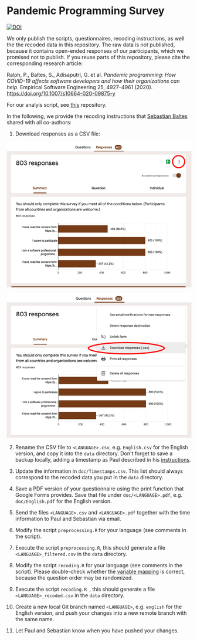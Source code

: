 # Pandemic Programming Survey

[![DOI](https://zenodo.org/badge/337831152.svg)](https://zenodo.org/badge/latestdoi/337831152)

We only publish the scripts, questionnaires, recoding instructions, as well the the recoded data in this repository.
The raw data is not published, because it contains open-ended responses of our participants, which we promised not to publish.
If you reuse parts of this repository, please cite the corresponding research article:

Ralph, P., Baltes, S., Adisaputri, G. et al. *Pandemic programming: How COVID-19 affects software developers and how their organizations can help*. Empirical Software Engineering 25, 4927–4961 (2020). https://doi.org/10.1007/s10664-020-09875-y

For our analyis script, see [this](https://github.com/torkar/pandemic_programming) repository.

In the following, we provide the recoding instructions that [Sebastian Baltes](https://empirical-software.engineering) shared with all co-authors:

1) Download responses as a CSV file:

![Open menu](doc/1_open-menu.png)

![Download responses](doc/2_download-responses.png)

2) Rename the CSV file to `<LANGUAGE>.csv`, e.g. `English.csv` for the English version, and copy it into the `data` directory. Don't forget to save a backup locally, adding a timestamp as Paul described in his [instructions](doc/Data%20Cleaning%20Instructions.docx).

3) Update the information in `doc/Timestamps.csv`. This list should always correspond to the recoded data you put in the `data` directory.

4) Save a PDF version of your questionnaire using the print function that Google Forms provides. Save that file under `doc/<LANGUAGE>.pdf`, e.g. `doc/English.pdf` for the English version.

4) Send the files `<LANGUAGE>.csv` and `<LANGUAGE>.pdf` together with the time information to Paul and Sebastian via email.

5) Modify the script `preprocessing.R` for your language (see comments in the script).

6) Execute the script `preprocessing.R`, this should generate a file `<LANGUAGE>_filtered.csv` in the `data` directory.

7) Modify the script `recoding.R` for your language (see comments in the script). Please double-check whether the [variable mapping](doc/Variable%20Mapping.csv) is correct, because the question order may be randomized.

8) Execute the script `recoding.R `, this should generate a file `<LANGUAGE>_recoded.csv` in the `data` directory.

9) Create a new local Git branch named `<LANGUAGE>`, e.g. `english` for the English version, and push your changes into a new remote branch with the same name.

10) Let Paul and Sebastian know when you have pushed your changes.
